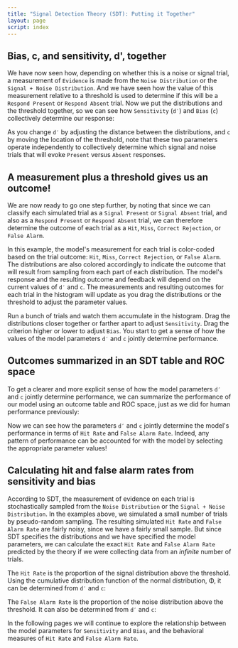 ```yaml
---
title: "Signal Detection Theory (SDT): Putting it Together"
layout: page
script: index
---
```


## Bias, <span class="math-var">c</span>, and sensitivity, <span class="math-var">d'</span>, together

We have now seen how, depending on whether this is a noise or signal trial, a measurement of
`Evidence` is made from the `Noise Distribution` or the `Signal + Noise Distribution`. And we have
seen how the value of this measurement relative to a threshold is used to determine if this will be
a `Respond Present` or `Respond Absent` trial. Now we put the distributions and the
threshold together, so we can see how `Sensitivity` (`d′`) and `Bias` (`c`) collectively determine
our response:

<sdt-example-model>
  <sdt-control run pause reset trials="10" duration="500"></sdt-control>
  <rdk-task count="100" coherence=".5" trials="10" duration="500" wait="500" iti="250"></rdk-task>
  <sdt-model interactive threshold bias distributions sensitivity histogram
    color="response" d="2.5" c="1"></sdt-model>
  <sdt-response feedback="none"></sdt-response>
</sdt-example-model>

As you change `d′` by adjusting the distance between the distributions, and `c` by moving the
location of the threshold, note that these two parameters operate independently to collectively
determine which signal and noise trials that will evoke `Present` versus `Absent` responses.

## A measurement plus a threshold gives us an outcome!

We are now ready to go one step further, by noting that since we can classify each simulated
trial as a `Signal Present` or `Signal Absent` trial, and also as a `Respond Present` or
`Respond Absent` trial, we can therefore determine the outcome of each trial as a `Hit`, `Miss`,
`Correct Rejection`, or `False Alarm`.

In this example, the model's measurement for each trial is color-coded based on the trial outcome:
`Hit`, `Miss`, `Correct Rejection`, or `False Alarm`. The distributions are also colored accordingly
to indicate the outcome that will result from sampling from each part of each distribution. The
model's response and the resulting outcome and feedback will depend on the current values of `d′`
and `c`. The measurements and resulting outcomes for each trial in the histogram will update as you
drag the distributions or the threshold to adjust the parameter values.

<sdt-example-model>
  <sdt-control run pause reset trials="10" duration="500"></sdt-control>
  <rdk-task count="100" coherence=".5" trials="10" duration="500" wait="500" iti="250"></rdk-task>
  <sdt-model interactive threshold bias distributions sensitivity histogram
    color="outcome" d="1.5" c="0"></sdt-model>
  <sdt-response trial feedback="outcome"></sdt-response>
</sdt-example-model>

Run a bunch of trials and watch them accumulate in the histogram. Drag the distributions closer
together or farther apart to adjust `Sensitivity`. Drag the criterion higher or lower to adjust
`Bias`. You start to get a sense of how the values of the model parameters `d′` and `c` jointly
determine performance.

## Outcomes summarized in an SDT table and ROC space

To get a clearer and more explicit sense of how the model parameters `d′` and `c` jointly determine
performance, we can summarize the performance of our model using an outcome table and ROC space,
just as we did for human performance previously:

<sdt-example-model>
  <sdt-control run pause reset trials="40" duration="500"></sdt-control>
  <rdk-task count="100" trials="40" duration="500" wait="500" iti="250"></rdk-task>
  <sdt-model interactive threshold bias distributions sensitivity histogram
    color="outcome" d="1.5" c="0"></sdt-model>
  <sdt-response trial feedback="outcome"></sdt-response>
  <sdt-table numeric summary="stimulusRates accuracy" hits="0" misses="0" false-alarms="0" correct-rejections="0">
    </sdt-table>
  <roc-space hr=".5" far=".5" point="all" iso-d="none" iso-c="none"></roc-space>
</sdt-example-model>

Now we can see how the parameters `d′` and `c` jointly determine the model's performance in terms of
`Hit Rate` and `False Alarm Rate`. Indeed, any pattern of performance can be accounted for with the
model by selecting the appropriate parameter values!

## Calculating hit and false alarm rates from sensitivity and bias

According to SDT, the measurement of evidence on each trial is stochastically sampled from the
`Noise Distribution` or the `Signal + Noise Distribution`. In the examples above, we simulated a
small number of trials by pseudo-random sampling. The resulting simulated `Hit Rate` and
`False Alarm Rate` are fairly noisy, since we have a fairly small sample. But since SDT specifies
the distributions and we have specified the model parameters, we can calculate the exact
`Hit Rate` and `False Alarm Rate` predicted by the theory if we were collecting data from an
*infinite* number of trials.

The `Hit Rate` is the proportion of the signal distribution above the threshold. Using the
cumulative distribution function of the normal distribution, <span class="math-greek">Φ</span>, it
can be determined from `d′` and `c`:

<sdt-equation-dc2hr></sdt-equation-dc2hr>

<sdt-equation-dc2hr numeric interactive d="0" c="0"></sdt-equation-dc2hr>

The `False Alarm Rate` is the proportion of the noise distribution above the threshold. It can also
be determined from `d′` and `c`:

<sdt-equation-dc2far></sdt-equation-dc2far>

<sdt-equation-dc2far numeric interactive d="0" c="0"></sdt-equation-dc2far>

In the following pages we will continue to explore the relationship between the model parameters
for `Sensitivity` and `Bias`, and the behavioral measures of `Hit Rate` and `False Alarm Rate`.

